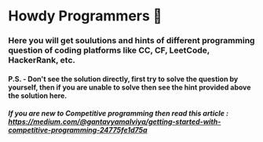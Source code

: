 # Howdy Programmers 👋

### Here you will get soulutions and hints of different programming question of coding platforms like CC, CF, LeetCode, HackerRank, etc.

#### P.S. - Don't see the solution directly, first try to solve the question by yourself, then if you are unable to solve then see the hint provided above the solution here.

##### If you are new to Competitive programming then read this article : https://medium.com/@gantavyamalviya/getting-started-with-competitive-programming-24775fe1d75a


